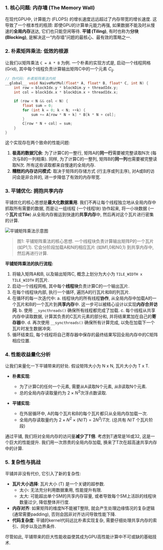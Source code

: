 ### 1. 核心问题: 内存墙 (The Memory Wall)

在现代GPU中, 计算能力 (FLOPS) 的增长速度远远超过了内存带宽的增长速度. 这导致了一个根本性的瓶颈: 即使GPU的计算单元能力再强, 如果数据不能及时从慢速的**全局内存**送达, 它们也只能空闲等待. **平铺 (Tiling)**, 有时也称为**分块 (Blocking)**, 是解决这一“内存墙”问题的最核心、最有效的策略之一.

### 2. 朴素矩阵乘法: 低效的根源

让我们以矩阵乘法 `C = A * B` 为例. 一个朴素的实现方式是, 启动一个线程网格 (Grid), 其中每个线程负责计算输出矩阵C中的一个元素 $C_{ij}$.

```cpp
// 伪代码: 朴素矩阵乘法内核
__global__ void NaiveMatMul(float* A, float* B, float* C, int N) {
    int row = blockIdx.y * blockDim.y + threadIdx.y;
    int col = blockIdx.x * blockDim.x + threadIdx.x;

    if (row < N && col < N) {
        float sum = 0;
        for (int k = 0; k < N; ++k) {
            sum += A[row * N + k] * B[k * N + col];
        }
        C[row * N + col] = sum;
    }
}
```

这个实现存在两个致命的性能问题:

1.  **极高的数据冗余**: 为了计算C的一整行, 矩阵A的**同一行**需要被完整读取N次 (每次与B的一列相乘). 同样, 为了计算C的一整列, 矩阵B的**同一列**也需要被完整读取N次. 所有这些读取都来自慢速的全局内存.
2.  **糟糕的内存访问模式**: 取决于矩阵的存储方式 (行主序或列主序), 对A或B的访问会是非合并的, 进一步降低了有效的内存带宽.

### 3. 平铺优化: 拥抱共享内存

平铺优化的核心思想是**最大化数据重用**. 我们不再让每个线程独立地从全局内存中抓取所有需要的数据, 而是让一组线程 (一个线程块) 协作起来, 将一小块数据 (一个**瓦片**或**Tile**) 从全局内存搬运到快速的**共享内存**中, 然后再对这个瓦片进行密集的计算.

![平铺矩阵乘法示意图](https://storage.googleapis.com/static.slab.com/prod/uploads/7d890538/posts/images/m2q00g-Xj-jE5uX2Gq36sM9j.png)
> 图1: 平铺矩阵乘法的核心思想. 一个线程块负责计算输出矩阵P的一个瓦片 (如P1,1). 它会分阶段加载A和N的相应瓦片 (如M1,0和N0,1) 到共享内存中, 然后再进行计算.

**平铺矩阵乘法的执行流程:**

1.  将输入矩阵A和B, 以及输出矩阵C, 概念上划分为大小为 `TILE_WIDTH x TILE_WIDTH` 的瓦片.
2.  启动一个线程网格, 其中每个**线程块**负责计算C的一个输出瓦片.
3.  在每个线程块内部, 执行一个循环, 遍历A的行瓦片和B的列瓦片.
4.  在循环的每一次迭代中:
    a.  线程块内的所有线程**协作**, 从全局内存中加载A的一个瓦片和B的一个瓦片到**共享内存**中. 这一步可以被精心设计以实现**内存合并访问**.
    b.  使用 `__syncthreads()` 确保所有线程都完成了加载.
    c.  每个线程从共享内存中读取数据, 计算其负责的C瓦片元素的部分和, 并将结果累加在自己的**寄存器**中.
    d.  再次使用 `__syncthreads()` 确保所有计算完成, 以免在加载下一个瓦片时发生数据冲突.
5.  循环结束后, 每个线程将自己寄存器中保存的最终结果写回全局内存中的C矩阵相应位置.

### 4. 性能收益量化分析

让我们来量化一下平铺带来的好处. 假设矩阵大小为 N x N, 瓦片大小为 T x T.

- **朴素实现**:
    - 为了计算C的任何一个元素, 需要从A读取N个元素, 从B读取N个元素.
    - 总的全局内存读取量约为 $2 \times N^3$次浮点数读取.

- **平铺实现**:
    - 在外层循环中, A的每个瓦片和B的每个瓦片都只从全局内存加载一次.
    - 全局内存读取量约为 $2 \times N^2 \times (N/T) = 2N^3/T$次. (总共有 $N/T$ 个瓦片阶段)

通过平铺, 我们将对全局内存的访问量**减少了T倍**. 考虑到T通常是16或32, 这是一个巨大的性能提升. 我们用一次昂贵的全局内存加载, 换来了T次在超高速共享内存中的计算.

### 5. 复杂性与挑战

平铺并非没有代价, 它引入了新的复杂性:

- **瓦片大小选择**: 瓦片大小 (T) 是一个关键的超参数.
    - 太小: 无法充分利用数据重用, 性能提升有限.
    - 太大: 可能超出单个SM的共享内存容量, 或者导致每个SM上活跃的线程块数量过少, 降低整体并行度.
- **内存对齐**: 如果矩阵的维度N不能被T整除, 就会产生处理边缘情况的复杂逻辑 (通常需要padding), 否则会因非对齐访问导致性能下降.
- **代码复杂度**: 平铺的kernel代码远比朴素实现复杂, 需要仔细处理共享内存的索引、同步以及边界条件.

尽管如此, 平铺带来的巨大性能收益使其成为GPU高性能计算中不可或缺的基础技术.